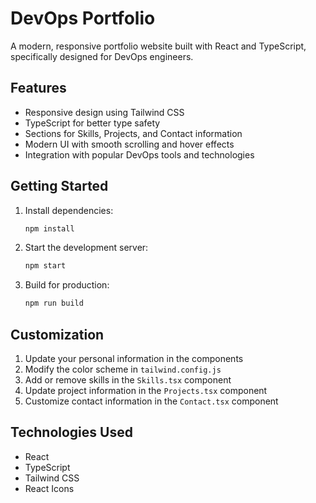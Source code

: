 # DevOps Portfolio

A modern, responsive portfolio website built with React and TypeScript, specifically designed for DevOps engineers.

## Features

- Responsive design using Tailwind CSS
- TypeScript for better type safety
- Sections for Skills, Projects, and Contact information
- Modern UI with smooth scrolling and hover effects
- Integration with popular DevOps tools and technologies

## Getting Started

1. Install dependencies:
   ```bash
   npm install
   ```

2. Start the development server:
   ```bash
   npm start
   ```

3. Build for production:
   ```bash
   npm run build
   ```

## Customization

1. Update your personal information in the components
2. Modify the color scheme in `tailwind.config.js`
3. Add or remove skills in the `Skills.tsx` component
4. Update project information in the `Projects.tsx` component
5. Customize contact information in the `Contact.tsx` component

## Technologies Used

- React
- TypeScript
- Tailwind CSS
- React Icons
